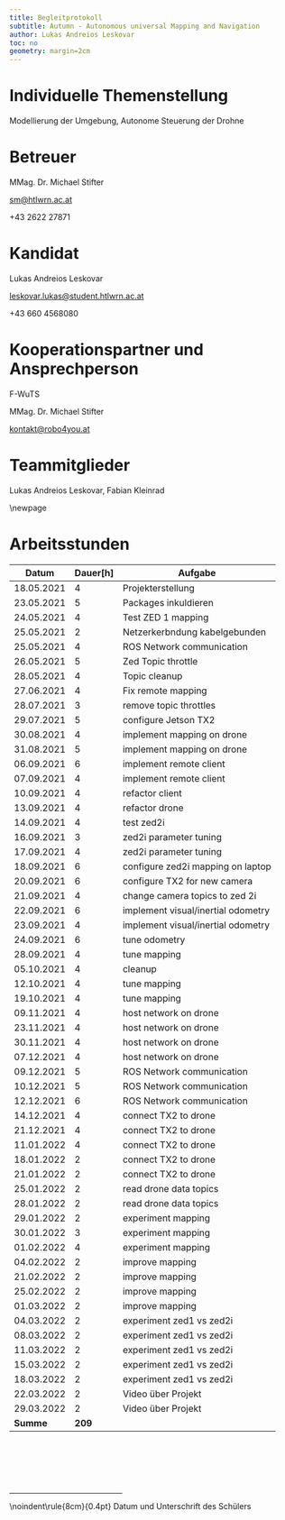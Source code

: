 ```yaml
---
title: Begleitprotokoll
subtitle: Autumn - Autonomous universal Mapping and Navigation
author: Lukas Andreios Leskovar
toc: no
geometry: margin=2cm
---
```


# Individuelle Themenstellung 
Modellierung der Umgebung, Autonome Steuerung der Drohne


# Betreuer
MMag. Dr. Michael Stifter

sm@htlwrn.ac.at

+43 2622 27871


# Kandidat
Lukas Andreios Leskovar

leskovar.lukas@student.htlwrn.ac.at

+43 660 4568080


# Kooperationspartner und Ansprechperson
F-WuTS

MMag. Dr. Michael Stifter

kontakt@robo4you.at


# Teammitglieder
Lukas Andreios Leskovar, Fabian Kleinrad

\newpage

# Arbeitsstunden

| **Datum** | **Dauer[h]** | **Aufgabe**                            |
| -------- | ----- | ---------------------------------- | 
| 18.05.2021 | 4     | Projekterstellung                  |
| 23.05.2021 | 5     | Packages inkuldieren               |
| 24.05.2021 | 4     | Test ZED 1 mapping                  |
| 25.05.2021 | 2     | Netzerkerbndung kabelgebunden      |
| 25.05.2021 | 4     | ROS Network communication          |
| 26.05.2021 | 5     | Zed Topic throttle                 |
| 28.05.2021 | 4     | Topic cleanup                      |
| 27.06.2021 | 4     | Fix remote mapping                 |
| 28.07.2021 | 3     | remove topic throttles             |
| 29.07.2021 | 5     | configure Jetson TX2               |
| 30.08.2021 | 4     | implement mapping on drone         |
| 31.08.2021 | 5     | implement mapping on drone         |
| 06.09.2021 | 6     | implement remote client            |
| 07.09.2021 | 4     | implement remote client            |
| 10.09.2021 | 4     | refactor client                    |
| 13.09.2021 | 4     | refactor drone                     |
| 14.09.2021 | 4     | test zed2i                         |
| 16.09.2021 | 3     | zed2i parameter tuning             |
| 17.09.2021 | 4     | zed2i parameter tuning             |
| 18.09.2021 | 6     | configure zed2i mapping on laptop  |
| 20.09.2021 | 6     | configure TX2 for new camera       |
| 21.09.2021 | 4     | change camera topics to zed 2i     |
| 22.09.2021 | 6     | implement visual/inertial odometry |
| 23.09.2021 | 4     | implement visual/inertial odometry |
| 24.09.2021 | 6     | tune odometry                      |
| 28.09.2021 | 4     | tune mapping                       |
| 05.10.2021 | 4     | cleanup                            |
| 12.10.2021 | 4     | tune mapping                       |
| 19.10.2021 | 4     | tune mapping                       |
| 09.11.2021 | 4     | host network on drone              |
| 23.11.2021 | 4     | host network on drone              |
| 30.11.2021 | 4     | host network on drone              |
| 07.12.2021 | 4     | host network on drone              |
| 09.12.2021 | 5     | ROS Network communication          |
| 10.12.2021 | 5     | ROS Network communication          |
| 12.12.2021 | 6     | ROS Network communication          |
| 14.12.2021 | 4     | connect TX2 to drone               |
| 21.12.2021 | 4     | connect TX2 to drone               |
| 11.01.2022 | 4     | connect TX2 to drone               |
| 18.01.2022 | 2     | connect TX2 to drone               |
| 21.01.2022 | 2     | connect TX2 to drone               |
| 25.01.2022 | 2     | read drone data topics             |
| 28.01.2022 | 2     | read drone data topics             |
| 29.01.2022 | 2     | experiment mapping                 |
| 30.01.2022 | 3     | experiment mapping                 |
| 01.02.2022 | 4     | experiment mapping                 |
| 04.02.2022 | 2     | improve mapping                    |
| 21.02.2022 | 2     | improve mapping                    |
| 25.02.2022 | 2     | improve mapping                    |
| 01.03.2022 | 2     | improve mapping                    |
| 04.03.2022 | 2     | experiment zed1 vs zed2i           |
| 08.03.2022 | 2     | experiment zed1 vs zed2i           |
| 11.03.2022 | 2     | experiment zed1 vs zed2i           |
| 15.03.2022 | 2     | experiment zed1 vs zed2i           |
| 18.03.2022 | 2     | experiment zed1 vs zed2i           |
| 22.03.2022 | 2     | Video über Projekt                 |
| 29.03.2022 | 2     | Video über Projekt                 |
| **Summe**    | **209**   |                                    |               |


&nbsp;

&nbsp;

&nbsp;

<div style="width:200px"><hr/></div>
\noindent\rule{8cm}{0.4pt}
Datum und Unterschrift des Schülers